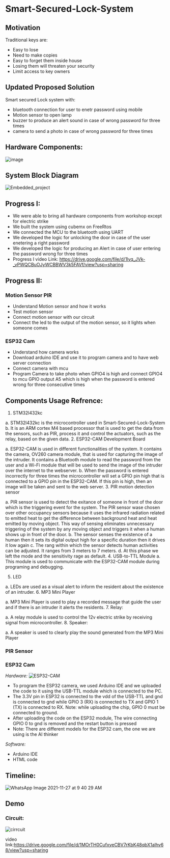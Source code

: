 # Smart-Secured-Lock-System
## Motivation
Traditional  keys are:
* Easy to lose
* Need to make copies
* Easy to forget them inside house
* Losing them will threaten your security
* Limit access to key owners

## Updated Proposed Solution
Smart secured Lock system with:
* bluetooth connection for user to enetr password using mobile 
* Motion sensor to open lamp
* buzzer to produce an alert sound in case of wrong password for three times
* camera to send a photo in case of wrong password for three times 


## Hardware Components:
![image](https://user-images.githubusercontent.com/72893623/143673083-8263de9f-b8ff-45a2-8655-3f077c83531c.png)
 

## System Block Diagram
![Embedded_project](https://user-images.githubusercontent.com/79912650/143672655-c7f22813-642c-4c53-a92b-fae39fb25447.png)

## Progress I:
* We were able to bring all hardware components from workshop except for electric strike
* We built the system using cubemx on FreeRtos
* We connected the MCU to the bluetooth using UART
* We developed the logic for unlocking the door in case of the user enetering a right password
* We developed the logic for  producing an Alert in case of user entering the password wrong for three times
* Progress I video Link: https://drive.google.com/file/d/1lyq_JVk-_vPWQCBuOJyWCBBWV3k5FAVf/view?usp=sharing

## Progress II:

### Motion Sensor PIR 
* Understand Motion sensor and how it works
* Test motion sensor 
* Connect motion sensor with our circuit 
* Connect the led to the output of the motion sensor, so it lights when someone comes 

### ESP32 Cam
* Understand how camera works
* Download arduino IDE and use it to program camera and to have  web server connection
* Connect camera with mcu
* Program Camera to take photo when GPIO4 is high and connect GPIO4 to mcu GPIO output A5 which is high when the password is entered wrong for three consecutive times


## Components Usage Refrence:
1.	STM32l432kc
 
a.	 STM32l432kc is the microcontroller used in Smart-Secured-Lock-System
b.	It is an ARM cortex M4 based processor that is used to get the data from the sensors, such as PIR, process it and control the actuators, such as the relay, based on the given data.
2.	ESP32-CAM Development Board
 
a.	ESP32-CAM is used in different functionalities of the system. It contains the camera, OV260 camera module, that is used for capturing the image of the intruder. It contains a Bluetooth module to read the password from the user and a Wi-Fi module that will be used to send the image of the intruder over the internet to the webserver. 
b.	When the password is entered incorrectly for three times the microcontroller will set a GPIO pin high that is connected to a GPIO pin in the ESP32-CAM. If this pin is high, then an image will be taken and sent to the web server. 
3.	PIR motion detection sensor 
 
a.	PIR sensor is used to detect the exitance of someone in front of the door which is the triggering event for the system. The PIR sensor wase chosen over other occupancy sensors because it uses the infrared radiation related to emitted heat to get the difference between background heat and heat emitted by moving object. This way of sensing eliminates unnecessary triggering of the system by any moving object and triggers it when a human shows up in front of the door.
b.	The sensor senses the existence of a human then it sets its digital output high for a specific duration then it drives it low again 
c.	The rang within which the sensor detects human activities can be adjusted. It ranges from 3 meters to 7 meters. 
d.	At this phase we left the mode and the sensitivity rage as default.
4.	USB-to-TTL Module
a.	This module is used to communicate with the ESP32-CAM module during programing and debugging. 

5.	LED
 
a.	LEDs are used as a visual alert to inform the resident about the existence of an intruder.
6.	MP3 Mini Player
 
a.	MP3 Mini Player is used to play a recorded message that guide the user and if there is an intruder it alerts the residents.
7.	Relay:
 
a.	A relay module is used to control the 12v electric strike by receiving signal from microcontroller. 
8.	Speaker:
 
a.	A speaker is used to clearly play the sound generated from the MP3 Mini Player

### PIR Sensor

### ESP32 Cam
*Hardware:*
![ESP32-CAM](https://user-images.githubusercontent.com/79912650/144700021-ad580082-ea06-44ee-b5a6-f8d23cd11f59.png)
* To program the ESP32 camera, we used Arduino IDE and we uploaded the code to it using the USB-TTL module which is connected to the PC. 
* The 3.3V pin in ESP32 is connected to the vdd of the USB-TTL and gnd is connected to gnd while GPIO 3 (RX) is connected to TX and GPIO 1 (TX) is connected to RX. 
Note: while uploading the chip, GPIO 0 must be connected to ground.
* After uploading the code on the ESP32 module, The wire connecting GPIO 0 to gnd is removed and the restart button is pressed
* Note: There are different models for the ESP32 cam, the one we are using is the AI thinker

*Software:*
* Arduino IDE
* HTML code 

## Timeline:
![WhatsApp Image 2021-11-27 at 9 40 29 AM](https://user-images.githubusercontent.com/79912650/143672870-61a3287c-9d7d-415c-80f5-151356e83c21.jpeg)

## Demo
### Circuit: 
![cirrcuit](https://user-images.githubusercontent.com/72893623/144700974-b3fc6eb1-14aa-4cde-aaba-31d21f1f79ae.jpeg)

video link:https://drive.google.com/file/d/1MOrTH0CufxyeCBV7rKbK48qbX1alhv68/view?usp=sharing
